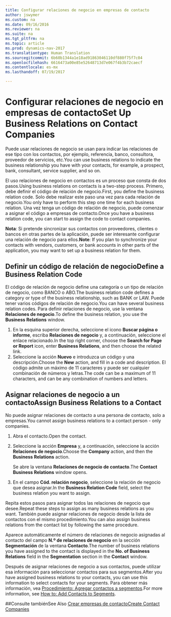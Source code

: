```yaml
---
title: Configurar relaciones de negocio en empresas de contacto
author: jswymer
ms.custom: na
ms.date: 09/16/2016
ms.reviewer: na
ms.suite: na
ms.tgt_pltfrm: na
ms.topic: article
ms.prod: dynamics-nav-2017
ms.translationtype: Human Translation
ms.sourcegitcommit: 6b60b1344a1e18ad91863046110df880f75f7c04
ms.openlocfilehash: 6616473a00e85e52648713d7e067f4b3b72caecf
ms.contentlocale: es-mx
ms.lasthandoff: 07/19/2017

---
```

# <a name="set-up-business-relations-on-contact-companies"></a><span data-ttu-id="e3591-102">Configurar relaciones de negocio en empresas de contacto</span><span class="sxs-lookup"><span data-stu-id="e3591-102">Set Up Business Relations on Contact Companies</span></span>
<span data-ttu-id="e3591-103">Puede usar relaciones de negocio se usan para indicar las relaciones de ese tipo con los contactos, por ejemplo, referencia, banco, consultora, proveedor de servicios, etc.</span><span class="sxs-lookup"><span data-stu-id="e3591-103">You can use business relations to indicate the business relationship you have with your contacts, for example, a prospect, bank, consultant, service supplier, and so on.</span></span>

<span data-ttu-id="e3591-104">El uso relaciones de negocio en contactos es un proceso que consta de dos pasos.</span><span class="sxs-lookup"><span data-stu-id="e3591-104">Using business relations on contacts is a two-step process.</span></span> <span data-ttu-id="e3591-105">Primero, debe definir el código de relación de negocio.</span><span class="sxs-lookup"><span data-stu-id="e3591-105">First, you define the business relation code.</span></span> <span data-ttu-id="e3591-106">Solo debe realizar este paso una vez para cada relación de negocio.</span><span class="sxs-lookup"><span data-stu-id="e3591-106">You only have to perform this step one time for each business relation.</span></span> <span data-ttu-id="e3591-107">Una vez tenga un código de relación de negocio, puede comenzar a asignar el código a empresas de contacto.</span><span class="sxs-lookup"><span data-stu-id="e3591-107">Once you have a business relation code, you can start to assign the code to contact companies.</span></span>

<span data-ttu-id="e3591-108">**Nota**: Si pretende sincronizar sus contactos con proveedores, clientes o bancos en otras partes de la aplicación, puede ser interesante configurar una relación de negocio para ellos.</span><span class="sxs-lookup"><span data-stu-id="e3591-108">**Note**: If you plan to synchronize your contacts with vendors, customers, or bank accounts in other parts of the application, you may want to set up a business relation for them.</span></span>

## <a name="define-a-business-relation-code"></a><span data-ttu-id="e3591-109">Definir un código de relación de negocio</span><span class="sxs-lookup"><span data-stu-id="e3591-109">Define a Business Relation Code</span></span>
<span data-ttu-id="e3591-110">El código de relación de negocio define una categoría o un tipo de relación de negocio, como BANCO o ABO.</span><span class="sxs-lookup"><span data-stu-id="e3591-110">The business relation code defines a category or type of the business relationship, such as BANK or LAW.</span></span> <span data-ttu-id="e3591-111">Puede tener varios códigos de relación de negocio.</span><span class="sxs-lookup"><span data-stu-id="e3591-111">You can have several business relation codes.</span></span> <span data-ttu-id="e3591-112">Para definir relaciones de negocio, use la ventana **Relaciones de negocio**.</span><span class="sxs-lookup"><span data-stu-id="e3591-112">To define the business relation, you use the **Business Relations** window.</span></span>

1. <span data-ttu-id="e3591-113">En la esquina superior derecha, seleccione el icono **Buscar página o informe**, escriba **Relaciones de negocio** y, a continuación, seleccione el enlace relacionado.</span><span class="sxs-lookup"><span data-stu-id="e3591-113">In the top right corner, choose the **Search for Page or Report** icon, enter **Business Relations**, and then choose the related link.</span></span>
2. <span data-ttu-id="e3591-114">Seleccione la acción **Nuevo** e introduzca un código y una descripción.</span><span class="sxs-lookup"><span data-stu-id="e3591-114">Choose the **New** action, and fill in a code and description.</span></span> <span data-ttu-id="e3591-115">El código admite un máximo de 11 caracteres y puede ser cualquier combinación de números y letras.</span><span class="sxs-lookup"><span data-stu-id="e3591-115">The code can be a maximum of 11 characters, and can be any combination of numbers and letters.</span></span>

## <a name="assign-business-relations-to-a-contact"></a><span data-ttu-id="e3591-116">Asignar relaciones de negocio a un contacto</span><span class="sxs-lookup"><span data-stu-id="e3591-116">Assign Business Relations to a Contact</span></span>
<span data-ttu-id="e3591-117">No puede asignar relaciones de contacto a una persona de contacto, solo a empresas.</span><span class="sxs-lookup"><span data-stu-id="e3591-117">You cannot assign business relations to a contact person - only companies.</span></span>

1. <span data-ttu-id="e3591-118">Abra el contacto.</span><span class="sxs-lookup"><span data-stu-id="e3591-118">Open the contact.</span></span>
2. <span data-ttu-id="e3591-119">Seleccione la acción **Empresa** y, a continuación, seleccione la acción **Relaciones de negocio**.</span><span class="sxs-lookup"><span data-stu-id="e3591-119">Choose the **Company** action, and then the **Business Relations** action.</span></span>

    <span data-ttu-id="e3591-120">Se abre la ventana **Relaciones de negocio de contacto**.</span><span class="sxs-lookup"><span data-stu-id="e3591-120">The **Contact Business Relations** window opens.</span></span>
3. <span data-ttu-id="e3591-121">En el campo **Cód. relación negocio**, seleccione la relación de negocio que desea asignar.</span><span class="sxs-lookup"><span data-stu-id="e3591-121">In the **Business Relation Code** field, select the business relation you want to assign.</span></span>

<span data-ttu-id="e3591-122">Repita estos pasos para asignar todos las relaciones de negocio que desee.</span><span class="sxs-lookup"><span data-stu-id="e3591-122">Repeat these steps to assign as many business relations as you want.</span></span> <span data-ttu-id="e3591-123">También puede asignar relaciones de negocio desde la lista de contactos con el mismo procedimiento.</span><span class="sxs-lookup"><span data-stu-id="e3591-123">You can also assign business relations from the contact list by following the same procedure.</span></span>

<span data-ttu-id="e3591-124">Aparece automáticamente el número de relaciones de negocio asignadas al contacto del campo **N.º de relaciones de negocio** en la sección **Segmentación** de la ventana **Contacto**.</span><span class="sxs-lookup"><span data-stu-id="e3591-124">The number of business relations you have assigned to the contact is displayed in the **No. of Business Relations** field in the **Segmentation** section in the **Contact** window.</span></span>

<span data-ttu-id="e3591-125">Después de asignar relaciones de negocio a sus contactos, puede utilizar esa información para seleccionar contactos para sus segmentos.</span><span class="sxs-lookup"><span data-stu-id="e3591-125">After you have assigned business relations to your contacts, you can use this information to select contacts for your segments.</span></span> <span data-ttu-id="e3591-126">Para obtener más información, vea [Procedimiento: Agregar contactos a segmentos](marketing-add-contact-segment.md).</span><span class="sxs-lookup"><span data-stu-id="e3591-126">For more information, see [How to: Add Contacts to Segments](marketing-add-contact-segment.md).</span></span>

##<a name="see-also"></a><span data-ttu-id="e3591-127">Consulte también</span><span class="sxs-lookup"><span data-stu-id="e3591-127">See Also</span></span>
[<span data-ttu-id="e3591-128">Crear empresas de contacto</span><span class="sxs-lookup"><span data-stu-id="e3591-128">Create Contact Companies</span></span>](marketing-create-contact-companies.md)

